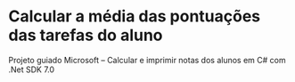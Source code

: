 # Calcular a média das pontuações das tarefas do aluno
Projeto guiado Microsoft – Calcular e imprimir notas dos alunos em C# com .Net SDK 7.0
